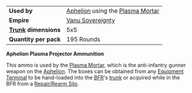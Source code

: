 |                                                 |                                                                                            |
| ----------------------------------------------- | ------------------------------------------------------------------------------------------ |
| **Used by**                                     | [Aphelion](../vehicles/Aphelion.md) using the [Plasma Mortar](../weapons/Plasma_Mortar.md) |
| **Empire**                                      | [Vanu Sovereignty](../etc/Vanu_Sovereignty.md)                                             |
| **[Trunk](../terminology/Trunk.md) dimensions** | 5x5                                                                                        |
| **Quantity per pack**                           | 195 Rounds                                                                                 |

**Aphelion Plasma Projector Ammunition**

This ammo is used by the [Plasma Mortar](../weapons/Plasma_Mortar.md), which is
the anti-infantry gunner weapon on the [Aphelion](../vehicles/Aphelion.md). The
boxes can be obtained from any
[Equipment Terminal](../items/Equipment_Terminal.md) to be hand-loaded into the
[BFR](../vehicles/BattleFrame_Robotics.md)'s [trunk](../terminology/Trunk.md) or
acquired while in the BFR from a
[Repair/Rearm Silo](../items/Repair_Rearm_Silo.md).
